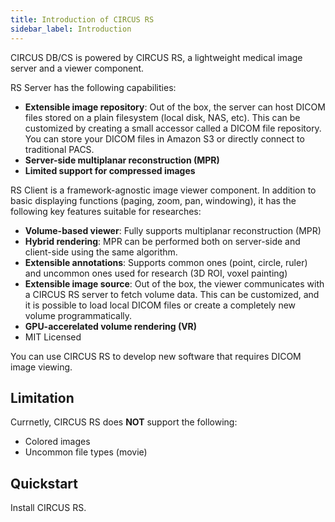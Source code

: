 ```yaml
---
title: Introduction of CIRCUS RS
sidebar_label: Introduction
---
```


CIRCUS DB/CS is powered by CIRCUS RS, a lightweight medical image server and a viewer component.

RS Server has the following capabilities:

- **Extensible image repository**: Out of the box, the server can host DICOM files stored on a plain filesystem (local disk, NAS, etc). This can be customized by creating a small accessor called a DICOM file repository. You can store your DICOM files in Amazon S3 or directly connect to traditional PACS.
- **Server-side multiplanar reconstruction (MPR)**
- **Limited support for compressed images**

RS Client is a framework-agnostic image viewer component. In addition to basic displaying functions (paging, zoom, pan, windowing), it has the following key features suitable for researches:

- **Volume-based viewer**: Fully supports multiplanar reconstruction (MPR)
- **Hybrid rendering**: MPR can be performed both on server-side and client-side using the same algorithm.
- **Extensible annotations**: Supports common ones (point, circle, ruler) and uncommon ones used for research (3D ROI, voxel painting)
- **Extensible image source**: Out of the box, the viewer communicates with a CIRCUS RS server to fetch volume data. This can be customized, and it is possible to load local DICOM files or create a completely new volume programmatically.
- **GPU-accerelated volume rendering (VR)**
- MIT Licensed

You can use CIRCUS RS to develop new software that requires DICOM image viewing.

## Limitation

Currnetly, CIRCUS RS does **NOT** support the following:

- Colored images
- Uncommon file types (movie)

## Quickstart

Install CIRCUS RS.

